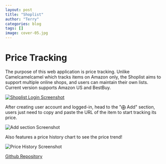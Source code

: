 ```yaml
---
layout: post
title: "Shoplist"
author: "Terry"
categories: blog
tags: []
image: cover-05.jpg
---
```


# Price Tracking

The purpose of this web application is price tracking. Unlike Camelcamelcamel which tracks items on Amazon only, the Shoplist aims to support multiple online shops, and users can maintain their own lists.  
Current version supports Amazon US and BestBuy.  

[![Shoplist Login Screenshot][img link]][repo link]  

After creating user account and logged-in, head to the "⨁ Add" section, users just need to copy and paste the URL of the item to start tracking its price.

![Add section Screenshot][img link2]  

Also features a price history chart to see the price trend!  

![Price History Screenshot][img link3]  

[Github Repository][repo link]  


[repo link]: https://github.com/TNirvT/Shoplist
[img link]: https://drive.google.com/uc?export=view&id=15kCfBUL6Lhagx4_72m7mS7Q3LmPZ4TKY "Shoplist Login Screenshot"
[img link2]: https://drive.google.com/uc?export=view&id=1sl25q15bu3sLntwRf4q8dGhMHyQe62TB "Add section Screenshot"
[img link3]: https://drive.google.com/uc?export=view&id=1eq0EvocC_x7mFeQukGjmHrZNnAGcfVJe "Price History Screenshot"
